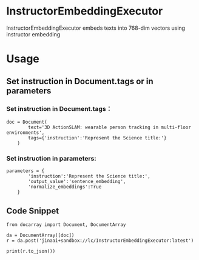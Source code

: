 # InstructorEmbeddingExecutor

InstructorEmbeddingExecutor embeds texts into 768-dim vectors using instructor embedding

# Usage

## Set instruction in Document.tags or in parameters

### Set instruction in Document.tags：

```
doc = Document(
        text='3D ActionSLAM: wearable person tracking in multi-floor environments',
        tags={'instruction':'Represent the Science title:'}
    )
```

### Set instruction in parameters:

```
parameters = {  
        'instruction':'Represent the Science title:',
        'output_value':'sentence_embedding',
        'normalize_embeddings':True
    }
```
## Code Snippet

```
from docarray import Document, DocumentArray

da = DocumentArray([doc])
r = da.post('jinaai+sandbox://lc/InstructorEmbeddingExecutor:latest')

print(r.to_json())
```

